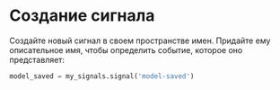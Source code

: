 # Создание сигнала

Создайте новый сигнал в своем пространстве имен. Придайте ему описательное имя, чтобы определить событие, которое оно представляет:

```python
model_saved = my_signals.signal('model-saved')
```
